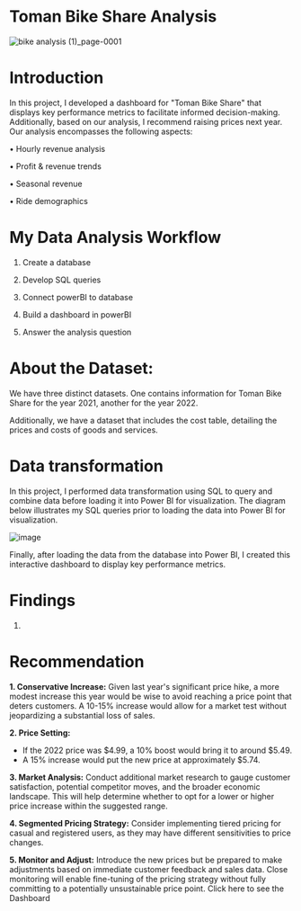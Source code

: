 # Toman Bike Share Analysis

![bike analysis (1)_page-0001](https://github.com/user-attachments/assets/26221918-c6ae-4da3-aa5b-623dff872fd7)

# Introduction

In this project, I developed a dashboard for "Toman Bike Share" that displays key performance metrics to facilitate informed decision-making. Additionally, based on our analysis, I recommend raising prices next year. Our analysis encompasses the following aspects:

•	Hourly revenue analysis

•	Profit & revenue trends

•	Seasonal revenue

•	Ride demographics

# My Data Analysis Workflow

1.	Create a database
   
2.  Develop SQL queries
   
3. 	Connect powerBI to database
   
4. 	Build a dashboard in powerBI
  
5. 	Answer the analysis question

# About the Dataset: 
We have three distinct datasets. One contains information for Toman Bike Share for the year 2021, another for the year 2022.

Additionally, we have a dataset that includes the cost table, detailing the prices and costs of goods and services.

# Data transformation

In this project, I performed data transformation using SQL to query and combine data before loading it into Power BI for visualization. 
The diagram below illustrates my SQL queries prior to loading the data into Power BI for visualization.

![image](https://github.com/user-attachments/assets/edd27261-ddde-4be3-8520-b802f71e8f64)


 

Finally, after loading the data from the database into Power BI, I created this interactive dashboard to display key performance metrics.

# Findings

1. 

 
# Recommendation
**1.	Conservative Increase:** Given last year's significant price hike, a more modest increase this year would be wise to avoid reaching a price point that deters customers. A 10-15% increase would allow for a market test without jeopardizing a substantial loss of sales.

**2. Price Setting:**

- If the 2022 price was $4.99, a 10% boost would bring it to around $5.49.
- A 15% increase would put the new price at approximately $5.74.
  
**3. Market Analysis:** Conduct additional market research to gauge customer satisfaction, potential competitor moves, and the broader economic landscape. This will help determine whether to opt for a lower or higher price increase within the suggested range.

**4. Segmented Pricing Strategy:** Consider implementing tiered pricing for casual and registered users, as they may have different sensitivities to price changes.

**5. Monitor and Adjust:** Introduce the new prices but be prepared to make adjustments based on immediate customer feedback and sales data. Close monitoring will enable fine-tuning of the pricing strategy without fully committing to a potentially unsustainable price point.
Click here to see the Dashboard

